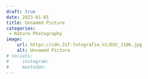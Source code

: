 ```yaml
---
draft: true
date: 2023-01-01
title: Unnamed Picture
categories:
 - Nature Photography
image: 
    url: https://cdn.31f-fotografie.nl/DSC_1106.jpg
    alt: Unnamed Picture
# socials: 
#     instagram: 
#     mastodon:
---
```

